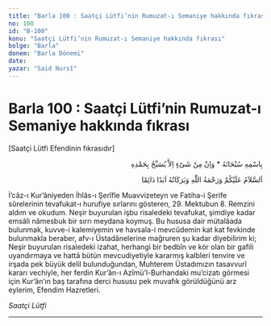 ```yaml
---
title: "Barla 100 : Saatçi Lütfi’nin Rumuzat-ı Semaniye hakkında fıkrası"
no: 100
id: "B-100"
konu: "Saatçi Lütfi’nin Rumuzat-ı Semaniye hakkında fıkrası"
bolge: "Barla"
donem: "Barla Dönemi"
date: 
yazar: "Said Nursî"
---
```


# Barla 100 : Saatçi Lütfi’nin Rumuzat-ı Semaniye hakkında fıkrası

<p class="takdim">[Saatçi Lütfi Efendinin fıkrasıdır]</p>

<p class="arabic" dir="rtl" title="Meal: “Subhân Allah’ın adıyla” * “Hiçbir şey yoktur ki O'nu hamd ile tesbih etmesin” [İsrâ 17:44]">بِاسْمِهِ سُبْحَانَهُ * وَاِنْ مِنْ شَىْءٍ اِلاَّ يُسَبِّحُ بِحَمْدِهِ</p>

<p class="arabic" dir="rtl" title="Meal: “Allah’ın selâmı, rahmeti ve bereketleri, ebedî ve dâimî olarak üzerinize olsun.”">اَلسَّلاَمُ عَلَيْكُمْ وَرَحْمَةُ اللّٰهِ وَبَرَكَاتُهُ اَبَدًا دَائِمًا</p>

İ’câz-ı Kur’âniyeden İhlâs-ı Şerîfle Muavvizeteyn ve Fatiha-i Şerife sûrelerinin tevafukat-ı hurufiye sırlarını gösteren, 29. Mektubun 8. Remzini aldım ve okudum. Neşir buyurulan işbu risaledeki tevafukat, şimdiye kadar emsâli nâmesbuk bir sırrı meydana koymuş. Bu hususa dair mütalâada bulunmak, kuvve-i kalemiyemin ve havsala-i mevcûdemin kat kat fevkinde bulunmakla beraber, afv-ı Üstadânelerine mağruren şu kadar diyebilirim ki; Neşir buyurulan risaledeki izahat, herhangi bir bedbîn ve kör olan bir gafili uyandırmaya ve hattâ bütün mevcudiyetiyle kararmış kalbleri tenvire ve irşada pek büyük delil bulunduğundan, Muhterem Üstadımızın tasavvurî kararı vechiyle, her ferdin Kur’ân-ı Azîmü’l-Burhandaki mu’cizatı görmesi için Kur’ân’ın baş tarafına derci hususu pek muvafık görüldüğünü arz eylerim, Efendim Hazretleri.

*Saatçi Lütfi*

***
